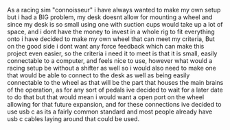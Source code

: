 As a racing sim "connoisseur" i have always wanted to make my own setup but i had a BIG problem, my desk doesnt allow for mounting a wheel and since my desk is so small using one with suction cups would take up a lot of space, and i dont have the money to invest in a whole rig to fit everything onto i have decided to make my own wheel that can meet my criteria, But on the good side i dont want any force feedback which can make this project even easier, so the criteria i need it to meet is that it is small, easily connectable to a computer, and feels nice to use, however what would a racing setup be without a shifter as well so i would also need to make one that would be able to connect to the desk as well as being easily connectable to the wheel as that will be the part that houses the main brains of the operation, as for any sort of pedals ive decided to wait for a later date to do that but that would mean i would want a open port on the wheel allowing for that future expansion, and for these connections ive decided to use usb c as its a fairly common standard and most people already have usb c cables laying around that could be used.

